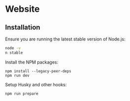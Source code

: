# Website

## Installation

Ensure you are running the latest stable version of Node.js:

```bash
node -v
n stable
```

Install the NPM packages:

```
npm install --legacy-peer-deps
npm run dev
```

Setup Husky and other hooks:

```bash
npm run prepare
```
